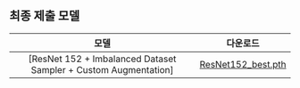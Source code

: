 ## 최종 제출 모델

|모델|다운로드|
|:---------------:|:---------------:|
| [ResNet 152 + Imbalanced Dataset Sampler + Custom Augmentation] | [ResNet152_best.pth](https://drive.google.com/file/d/11g7rz5UVUw6yC3cjOQHy4H564gMsYlty/view?usp=sharing) |
